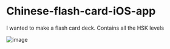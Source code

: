 # Chinese-flash-card-iOS-app

I wanted to make a flash card deck. Contains all the HSK levels


![image](https://github.com/ambeckley/Chinese-flash-card-iOS-app/assets/45105699/7b3fa817-dfe0-4279-93d7-15b6a64b8f02)
